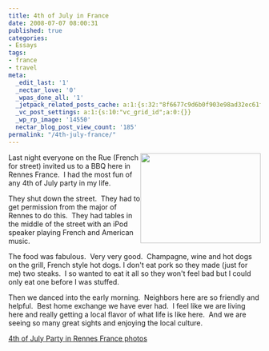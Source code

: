 ```yaml
---
title: 4th of July in France
date: 2008-07-07 08:00:31
published: true
categories:
- Essays
tags:
- france
- travel
meta:
  _edit_last: '1'
  _nectar_love: '0'
  _wpas_done_all: '1'
  _jetpack_related_posts_cache: a:1:{s:32:"8f6677c9d6b0f903e98ad32ec61f8deb";a:2:{s:7:"expires";i:1491432641;s:7:"payload";a:3:{i:0;a:1:{s:2:"id";i:4406;}i:1;a:1:{s:2:"id";i:4410;}i:2;a:1:{s:2:"id";i:4404;}}}}
  _vc_post_settings: a:1:{s:10:"vc_grid_id";a:0:{}}
  _wp_rp_image: '14550'
  nectar_blog_post_view_count: '185'
permalink: "/4th-july-france/"
---
```

<a href="http://flickr.com/photos/eaglechris/2641769002/in/set-72157606028718089/"><img class="alignright" style="float: right;" src="{{ site.baseurl }}/posts/2008/07/2641769002_d5819e762a_m.jpg" alt="" width="240" height="180" /></a>Last night everyone on the Rue (French for street) invited us to a BBQ here in Rennes France.  I had the most fun of any 4th of July party in my life.

They shut down the street.  They had to get permission from the major of Rennes to do this.  They had tables in the middle of the street with an iPod speaker playing French and American music.

The food was fabulous.  Very very good.  Champagne, wine and hot dogs on the grill, French style hot dogs. I don't eat pork so they made (just for me) two steaks.  I so wanted to eat it all so they won't feel bad but I could only eat one before I was stuffed.

Then we danced into the early morning.  Neighbors here are so friendly and helpful.  Best home exchange we have ever had.  I feel like we are living here and really getting a local flavor of what life is like here.  And we are seeing so many great sights and enjoying the local culture.

<a href="http://flickr.com/photos/eaglechris/2641769002/in/set-72157606028718089/">4th of July Party in Rennes France photos</a></p>
